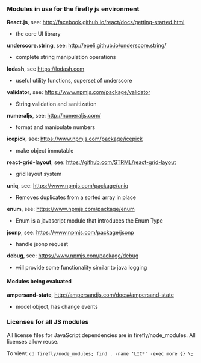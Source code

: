 ### Modules in use for the firefly js environment

**React.js**, see:  http://facebook.github.io/react/docs/getting-started.html

* the core UI library

**underscore.string**, see: http://epeli.github.io/underscore.string/

* complete string manipulation operations

**lodash**, see https://lodash.com

* useful utility functions, superset of underscore

**validator**, see: https://www.npmjs.com/package/validator

* String validation and sanitization

**numeraljs**, see: http://numeraljs.com/

* format and manipulate numbers

**icepick**, see: https://www.npmjs.com/package/icepick

* make object immutable

**react-grid-layout**, see: https://github.com/STRML/react-grid-layout

* grid layout system

**uniq**, see: https://www.npmjs.com/package/uniq

* Removes duplicates from a sorted array in place


**enum**, see: https://www.npmjs.com/package/enum

* Enum is a javascript module that introduces the Enum Type

**jsonp**, see: https://www.npmjs.com/package/jsonp

* handle jsonp request

**debug**, see: https://www.npmjs.com/package/debug

* will provide some functionality similar to java logging 

#### Modules being evaluated

**ampersand-state**, http://ampersandjs.com/docs#ampersand-state

* model object, has change events




### Licenses for all JS modules

All license files for JavaScript dependencies are in firefly/node_modules. All licenses allow reuse.

To view:
`cd firefly/node_modules; find . -name 'LIC*' -exec more {} \;`
